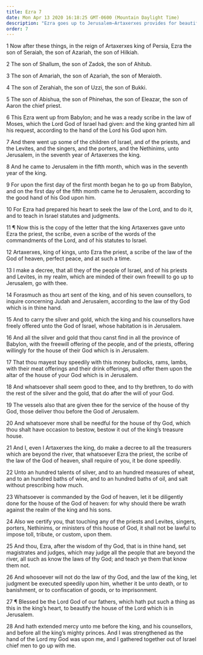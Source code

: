 ```yaml
---
title: Ezra 7
date: Mon Apr 13 2020 16:18:25 GMT-0600 (Mountain Daylight Time)
description: "Ezra goes up to Jerusalem—Artaxerxes provides for beautifying the temple and sustains the Jews in their worship."
order: 7
---
```


1 Now after these things, in the reign of Artaxerxes king of Persia, Ezra the son of Seraiah, the son of Azariah, the son of Hilkiah.

2 The son of Shallum, the son of Zadok, the son of Ahitub.

3 The son of Amariah, the son of Azariah, the son of Meraioth.

4 The son of Zerahiah, the son of Uzzi, the son of Bukki.

5 The son of Abishua, the son of Phinehas, the son of Eleazar, the son of Aaron the chief priest.

6 This Ezra went up from Babylon; and he was a ready scribe in the law of Moses, which the Lord God of Israel had given: and the king granted him all his request, according to the hand of the Lord his God upon him.

7 And there went up some of the children of Israel, and of the priests, and the Levites, and the singers, and the porters, and the Nethinims, unto Jerusalem, in the seventh year of Artaxerxes the king.

8 And he came to Jerusalem in the fifth month, which was in the seventh year of the king.

9 For upon the first day of the first month began he to go up from Babylon, and on the first day of the fifth month came he to Jerusalem, according to the good hand of his God upon him.

10 For Ezra had prepared his heart to seek the law of the Lord, and to do it, and to teach in Israel statutes and judgments.

11 ¶ Now this is the copy of the letter that the king Artaxerxes gave unto Ezra the priest, the scribe, even a scribe of the words of the commandments of the Lord, and of his statutes to Israel.

12 Artaxerxes, king of kings, unto Ezra the priest, a scribe of the law of the God of heaven, perfect peace, and at such a time.

13 I make a decree, that all they of the people of Israel, and of his priests and Levites, in my realm, which are minded of their own freewill to go up to Jerusalem, go with thee.

14 Forasmuch as thou art sent of the king, and of his seven counsellors, to inquire concerning Judah and Jerusalem, according to the law of thy God which is in thine hand.

15 And to carry the silver and gold, which the king and his counsellors have freely offered unto the God of Israel, whose habitation is in Jerusalem.

16 And all the silver and gold that thou canst find in all the province of Babylon, with the freewill offering of the people, and of the priests, offering willingly for the house of their God which is in Jerusalem.

17 That thou mayest buy speedily with this money bullocks, rams, lambs, with their meat offerings and their drink offerings, and offer them upon the altar of the house of your God which is in Jerusalem.

18 And whatsoever shall seem good to thee, and to thy brethren, to do with the rest of the silver and the gold, that do after the will of your God.

19 The vessels also that are given thee for the service of the house of thy God, those deliver thou before the God of Jerusalem.

20 And whatsoever more shall be needful for the house of thy God, which thou shalt have occasion to bestow, bestow it out of the king’s treasure house.

21 And I, even I Artaxerxes the king, do make a decree to all the treasurers which are beyond the river, that whatsoever Ezra the priest, the scribe of the law of the God of heaven, shall require of you, it be done speedily.

22 Unto an hundred talents of silver, and to an hundred measures of wheat, and to an hundred baths of wine, and to an hundred baths of oil, and salt without prescribing how much.

23 Whatsoever is commanded by the God of heaven, let it be diligently done for the house of the God of heaven: for why should there be wrath against the realm of the king and his sons.

24 Also we certify you, that touching any of the priests and Levites, singers, porters, Nethinims, or ministers of this house of God, it shall not be lawful to impose toll, tribute, or custom, upon them.

25 And thou, Ezra, after the wisdom of thy God, that is in thine hand, set magistrates and judges, which may judge all the people that are beyond the river, all such as know the laws of thy God; and teach ye them that know them not.

26 And whosoever will not do the law of thy God, and the law of the king, let judgment be executed speedily upon him, whether it be unto death, or to banishment, or to confiscation of goods, or to imprisonment.

27 ¶ Blessed be the Lord God of our fathers, which hath put such a thing as this in the king’s heart, to beautify the house of the Lord which is in Jerusalem.

28 And hath extended mercy unto me before the king, and his counsellors, and before all the king’s mighty princes. And I was strengthened as the hand of the Lord my God was upon me, and I gathered together out of Israel chief men to go up with me.
